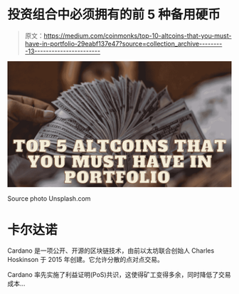 # 投资组合中必须拥有的前 5 种备用硬币

> 原文：<https://medium.com/coinmonks/top-10-altcoins-that-you-must-have-in-portfolio-29eabf137e47?source=collection_archive---------13----------------------->

![](img/49b3929482e93b877928787e414475f1.png)

Source photo Unsplash.com

# 卡尔达诺

Cardano 是一项公开、开源的区块链技术，由前以太坊联合创始人 Charles Hoskinson 于 2015 年创建。它允许分散的点对点交易。

Cardano 率先实施了利益证明(PoS)共识，这使得矿工变得多余，同时降低了交易成本…